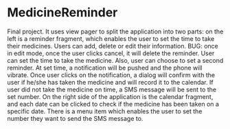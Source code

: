 MedicineReminder
================

Final project. It uses view pager to split the application into two parts: on the left is a reminder fragment, which enables the user to set the time to take their medicines. Users can add, delete or edit their information. BUG: once in edit mode, once the user clicks cancel, it will delete the reminder. User can set the time to take the medicine. Also, user can choose to set a second reminder. At set time, a notification will be pushed and the phone will vibrate. Once user clicks on the notification, a dialog will confirm with the user if he/she has taken the medicine and will record it to the calendar. If user did not take the medicine on time, a SMS message will be sent to the set number. On the right side of the application is the calendar fragment, and each date can be clicked to check if the medicine has been taken on a specific date. There is a menu item which enables the user to set the number they want to send the SMS message to.
